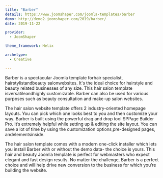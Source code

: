 ```yaml
---
title: "Barber"
details: https://www.joomshaper.com/joomla-templates/barber
demo: http://demo2.joomshaper.com/2019/barber/
date: 2019-11-22

provider:
  - JoomShaper

theme_framework: Helix

archetype:
  - Creative

---
```


Barber is a spectacular Joomla template forhair specialist, hairstylistandbeauty salonwebsites. It's the ideal choice for hairstyle and beauty related businesses of any size. This hair salon template isversatileandhighly customizable. Barber can also be used for various purposes such as beauty consultation and make-up salon websites.

The hair salon website template offers 2 industry-oriented homepage layouts. You can pick which one looks best to you and then customize your way. Barber is built using the powerful drag and drop tool SPPage Builder Pro. It’s extremely helpful while setting up & editing the site layout. You can save a lot of time by using the customization options,pre-designed pages, andelementsinside.

The hair salon template comes with a modern one-click installer which lets you install Barber with or without the demo data- the choice is yours. This hair and beauty Joomla template is perfect for webmasters who expect elegant and fast design results. No matter the challenge, Barber is a perfect choice and will help drive new conversion to the business for which you’re building the website.




